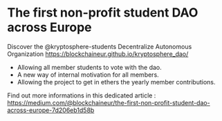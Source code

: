 # The first non-profit student DAO across Europe

Discover the @kryptosphere-students Decentralize Autonomous Organization
https://blockchaineur.github.io/kryptosphere_dao/

- Allowing all member students to vote with the dao.
- A new way of internal motivation for all members.
- Allowing the project to get in ethers the yearly member contributions.

Find out more informations in this dedicated article : https://medium.com/@blockchaineur/the-first-non-profit-student-dao-across-europe-7d206eb1d58b
